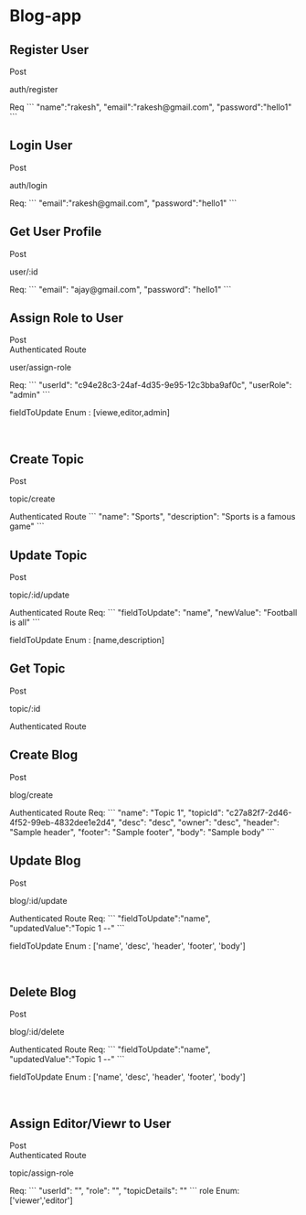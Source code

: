 # Blog-app

<h2>Register User</h2>
Post <br>
<p>auth/register</p>
Req
```
    "name":"rakesh",
    "email":"rakesh@gmail.com",
    "password":"hello1"
```
<br>
<h2>Login User</h2>
Post <br>
<p>auth/login</p>
<p>Req:
```
    "email":"rakesh@gmail.com",
    "password":"hello1"
```
<br>
<h2>Get User Profile</h2>
Post <br>
<p>user/:id</p>
Req:
```  
    "email": "ajay@gmail.com",
    "password": "hello1"
```
<br>
<h2>Assign Role to User</h2>
Post <br>
Authenticated Route
<p>user/assign-role</p>
Req:
```
    "userId": "c94e28c3-24af-4d35-9e95-12c3bba9af0c",
    "userRole": "admin"
```
<br>
<p>fieldToUpdate Enum : [viewe,editor,admin]</p>
<br>
<h2>Create Topic</h2>
Post <br>
<p>topic/create</p>
Authenticated Route
```
    "name": "Sports",
    "description": "Sports is a famous game"
```
<br>
<h2>Update Topic</h2>
Post <br>
<p>topic/:id/update</p>
Authenticated Route
Req:
```
    "fieldToUpdate": "name",
    "newValue": "Football is all"
```
<br>
<p>fieldToUpdate Enum : [name,description]</p>
<h2>Get Topic</h2>
Post <br>
<p>topic/:id</p>
Authenticated Route <br>
<h2>Create Blog</h2>
Post <br>
<p>blog/create</p>
Authenticated Route
Req:
```
    "name": "Topic 1",
    "topicId": "c27a82f7-2d46-4f52-99eb-4832dee1e2d4",
    "desc": "desc",
    "owner": "desc",
    "header": "Sample header",
    "footer": "Sample footer",
    "body": "Sample body"
```
<br>
<h2>Update Blog</h2>
Post <br>
<p>blog/:id/update</p>
Authenticated Route
Req:
```
    "fieldToUpdate":"name",
    "updatedValue":"Topic 1 --"
```
<p>fieldToUpdate Enum : ['name', 'desc', 'header', 'footer', 'body']</p>
<br>

<h2>Delete Blog</h2> 
Post <br>
<p>blog/:id/delete</p>
Authenticated Route
Req:
```
    "fieldToUpdate":"name",
    "updatedValue":"Topic 1 --"
```
<p>fieldToUpdate Enum : ['name', 'desc', 'header', 'footer', 'body']</p>
<br>

<h2>Assign Editor/Viewr to User</h2>
Post <br>
Authenticated Route
<p>topic/assign-role</p>
Req:
```
    "userId": "",
    "role": "",
    "topicDetails": ""
```
role Enum:['viewer','editor']
<br>
